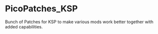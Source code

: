 # PicoPatches_KSP
Bunch of Patches for KSP to make various mods work better together with added capabilities.
